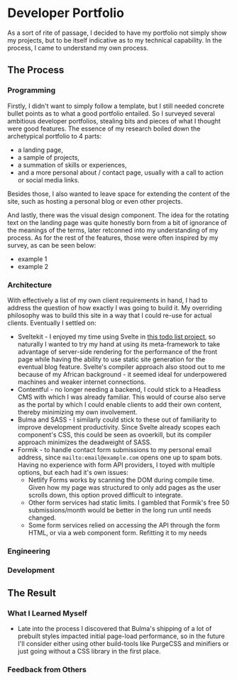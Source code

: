 # Developer Portfolio
As a sort of rite of passage, I decided to have my portfolio not simply show my projects, but to be itself indicative as to my technical capability. In the process, I came to understand my own process.

## The Process

### Programming
Firstly, I didn't want to simply follow a template, but I still needed concrete bullet points as to what a good portfolio entailed. So I surveyed several ambitious developer portfolios, stealing bits and pieces of what I thought were good features. The essence of my research boiled down the archetypical portfolio to 4 parts: 

- a landing page, 
- a sample of projects, 
- a summation of skills or experiences, 
- and a more personal about / contact page, usually with a call to action or social media links.

Besides those, I also wanted to leave space for extending the content of the site, such as hosting a personal blog or even other projects.

And lastly, there was the visual design component. The idea for the rotating text on the landing page was quite honestly born from a bit of ignorance of the meanings of the terms, later retconned into my understanding of my process. As for the rest of the features, those were often inspired by my survey, as can be seen below:

- example 1
- example 2

### Architecture
With effectively a list of my own client requirements in hand, I had to address the question of how exactly I was going to build it. My overriding philosophy was to build this site in a way that I could re-use for actual clients. Eventually I settled on:

- Sveltekit - I enjoyed my time using Svelte in [this todo list project](), so naturally I wanted to try my hand at using its meta-framework to take advantage of server-side rendering for the performance of the front page while having the ability to use static site generation for the eventual blog feature. Svelte's compiler approach also stood out to me because of my African background - it seemed ideal for underpowered machines and weaker internet connections.
- Contentful - no longer needing a backend, I could stick to a Headless CMS with which I was already familiar. This would of course also serve as the portal by which I could enable clients to add their own content, thereby minimizing my own involvement. 
- Bulma and SASS - I similarly could stick to these out of familiarity to improve development productivity. Since Svelte already scopes each component's CSS, this could be seen as ovoerkill, but its compiler approach minimizes the deadweight of SASS.
- Formik - to handle contact form submissions to my personal email address, since `mailto:email@example.com` opens one up to spam bots. Having no experience with form API providers, I toyed with multiple options, but each had it's own issues:
    - Netlify Forms works by scanning the DOM during compile time. Given how my page was structured to only add pages as the user scrolls down, this option proved difficult to integrate.
    - Other form services had static limits. I gambled that Formik's free 50 submissions/month would be better in the long run until needs changed.
    - Some form services relied on accessing the API through the form HTML, or via a web component form. Refitting it to my needs

### Engineering


### Development

## The Result

### What I Learned Myself
- Late into the process I discovered that Bulma's shipping of a lot of prebuilt styles impacted initial page-load performance, so in the future I'll consider either using other build-tools like PurgeCSS and minifiers or just going without a CSS library in the first place.

### Feedback from Others
